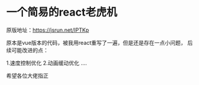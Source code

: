 # 一个简易的react老虎机

原版地址：https://jsrun.net/IPTKp

原本是vue版本的代码，被我用react重写了一遍，但是还是存在一点小问题，
后续可能改进的点：

1.速度控制优化
2.动画缓动优化
....

希望各位大佬指正